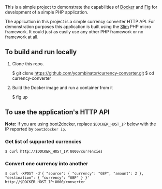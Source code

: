 This is a simple project to demonstrate the capabilities of
[Docker](https://www.docker.com/) and [Fig](http://www.fig.sh/) for development 
of a simple PHP application.

The application in this project is a simple currency converter HTTP API. For
demonstration purposes this application is built using the 
[Slim](http://www.slimframework.com/) PHP micro framework. It could just as
easily use any other PHP framework or no framework at all.

## To build and run locally

1. Clone this repo.

    $ git clone https://github.com/ycombinator/currency-converter.git
    $ cd currency-converter

2. Build the Docker image and run a container from it

    $ fig up

## To use the application's HTTP API

**Note:** If you are using [boot2docker](http://boot2docker.io/), replace 
`$DOCKER_HOST_IP` below with the IP reported by `boot2docker ip`.

### Get list of supported currencies
```
$ curl http://$DOCKER_HOST_IP:8000/currencies
```

### Convert one currency into another
```
$ curl -XPOST -d'{ "source": { "currency": "GBP", "amount": 2 }, "destination": { "currency": "GBP" } }' http://$DOCKER_HOST_IP:8000/converter
```
